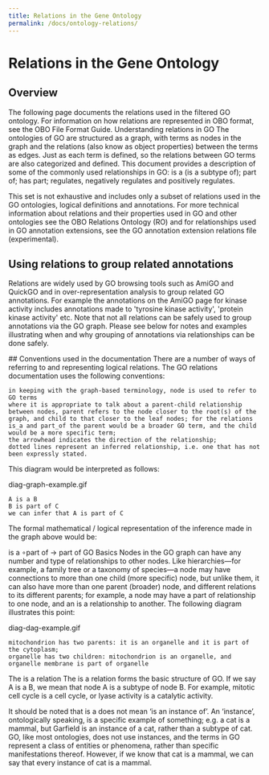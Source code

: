 ```yaml
---
title: Relations in the Gene Ontology
permalink: /docs/ontology-relations/
---
```


# Relations in the Gene Ontology

## Overview
The following page documents the relations used in the filtered GO ontology. For information on how relations are represented in OBO format, see the OBO File Format Guide.
Understanding relations in GO
The ontologies of GO are structured as a graph, with terms as nodes in the graph and the relations (also know as object properties) between the terms as edges. Just as each term is defined, so the relations between GO terms are also categorized and defined. This document provides a description of some of the commonly used relationships in GO: is a (is a subtype of); part of; has part; regulates, negatively regulates and positively regulates.

This set is not exhaustive and includes only a subset of relations used in the GO ontologies, logical definitions and annotations. For more technical information about relations and their properties used in GO and other ontologies see the OBO Relations Ontology (RO) and for relationships used in GO annotation extensions, see the GO annotation extension relations file (experimental).

## Using relations to group related annotations

Relations are widely used by GO browsing tools such as AmiGO and QuickGO and in over-representation analysis to group related GO annotations. For example the annotations on the AmiGO page for kinase activity includes annotations made to 'tyrosine kinase activity', 'protein kinase activity' etc. Note that not all relations can be safely used to group annotations via the GO graph. Please see below for notes and examples illustrating when and why grouping of annotations via relationships can be done safely.

## Conventions used in the documentation
There are a number of ways of referring to and representing logical relations. The GO relations documentation uses the following conventions:

    in keeping with the graph-based terminology, node is used to refer to GO terms
    where it is appropriate to talk about a parent-child relationship between nodes, parent refers to the node closer to the root(s) of the graph, and child to that closer to the leaf nodes; for the relations is_a and part_of the parent would be a broader GO term, and the child would be a more specific term;
    the arrowhead indicates the direction of the relationship;
    dotted lines represent an inferred relationship, i.e. one that has not been expressly stated.

This diagram would be interpreted as follows:

diag-graph-example.gif

    A is a B
    B is part of C
    we can infer that A is part of C

The formal mathematical / logical representation of the inference made in the graph above would be:

is a ∘part of → part of
GO Basics
Nodes in the GO graph can have any number and type of relationships to other nodes. Like hierarchies—for example, a family tree or a taxonomy of species—a node may have connections to more than one child (more specific) node, but unlike them, it can also have more than one parent (broader) node, and different relations to its different parents; for example, a node may have a part of relationship to one node, and an is a relationship to another. The following diagram illustrates this point:

diag-dag-example.gif

    mitochondrion has two parents: it is an organelle and it is part of the cytoplasm;
    organelle has two children: mitochondrion is an organelle, and organelle membrane is part of organelle

The is a relation
The is a relation forms the basic structure of GO. If we say A is a B, we mean that node A is a subtype of node B. For example, mitotic cell cycle is a cell cycle, or lyase activity is a catalytic activity.

It should be noted that is a does not mean ‘is an instance of’. An ‘instance’, ontologically speaking, is a specific example of something; e.g. a cat is a mammal, but Garfield is an instance of a cat, rather than a subtype of cat. GO, like most ontologies, does not use instances, and the terms in GO represent a class of entities or phenomena, rather than specific manifestations thereof. However, if we know that cat is a mammal, we can say that every instance of cat is a mammal. 

